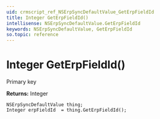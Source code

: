 ```yaml
---
uid: crmscript_ref_NSErpSyncDefaultValue_GetErpFieldId
title: Integer GetErpFieldId()
intellisense: NSErpSyncDefaultValue.GetErpFieldId
keywords: NSErpSyncDefaultValue, GetErpFieldId
so.topic: reference
---
```


# Integer GetErpFieldId()

Primary key

**Returns:** Integer

```crmscript
NSErpSyncDefaultValue thing;
Integer erpFieldId  = thing.GetErpFieldId();
```

